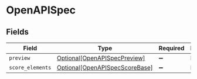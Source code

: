 # OpenAPISpec


## Fields

| Field                                                                         | Type                                                                          | Required                                                                      | Description                                                                   |
| ----------------------------------------------------------------------------- | ----------------------------------------------------------------------------- | ----------------------------------------------------------------------------- | ----------------------------------------------------------------------------- |
| `preview`                                                                     | [Optional[OpenAPISpecPreview]](../../models/shared/openapispecpreview.md)     | :heavy_minus_sign:                                                            | N/A                                                                           |
| `score_elements`                                                              | [Optional[OpenAPISpecScoreBase]](../../models/shared/openapispecscorebase.md) | :heavy_minus_sign:                                                            | N/A                                                                           |